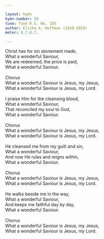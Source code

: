 ```yaml
---

layout: hymn
hymn-number: 19
tune: Tune R.S. No. 103
author: Elisha A. Hoffman (1839-1929)
meter: 8.7.8.7.

---
```

Christ has for sin atonement made,<br>What a wonderful Saviour,<br>We are redeemed, the price is paid,<br>What a wonderful Saviour.<br><br>Chorus<br>What a wonderful Saviour is Jesus, my Jesus,<br>What a wonderful Saviour is Jesus, my Lord.<br><br>I praise Him for the cleansing blood,<br>What a wonderful Saviour,<br>That reconciled my soul to God,<br>What a wonderful Saviour.<br><br>Chorus<br>What a wonderful Saviour is Jesus, my Jesus,<br>What a wonderful Saviour is Jesus, my Lord.<br><br>He cleansed me from my guilt and sin,<br>What a wonderful Saviour,<br>And now He rules and reigns within,<br>What a wonderful Saviour.<br><br>Chorus<br>What a wonderful Saviour is Jesus, my Jesus,<br>What a wonderful Saviour is Jesus, my Lord.<br><br>He walks beside me in the way,<br>What a wonderful Saviour,<br>And keeps me faithful day by day,<br>What a wonderful Saviour.<br><br>Chorus<br>What a wonderful Saviour is Jesus, my Jesus,<br>What a wonderful Saviour is Jesus, my Lord.<br><br><br>
